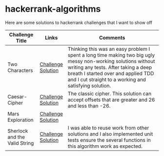 # hackerrank-algorithms

Here are some solutions to hackerrank challenges that I want to show off

| Challenge Title       | Links                | Comments             |
| ----------------------|----------------------|----------------------|
| Two Characters        | [Challenge](https://www.hackerrank.com/challenges/two-characters/problem) <br/> [Solution](https://github.com/lucask42/hackerrank-algorithms/blob/master/Two-Characters.js) | Thinking this was an easy problem I spent a long time making two big ugly messy non-working solutions without writing any tests.  After taking a deep breath I started over and applied TDD and I cut straight to a working and satisfying solution.
| Caesar-Cipher         | [Challenge](https://www.hackerrank.com/challenges/caesar-cipher-1/problem) <br/> [Solution](https://github.com/lucask42/hackerrank-algorithms/blob/master/Caesar-Cipher.js) | The classic cipher.  This solution can accept offsets that are greater and 26 and less than -26.
| Mars Exploration      | [Challenge](https://www.hackerrank.com/challenges/mars-exploration/problem) <br/> [Solution](https://github.com/lucask42/hackerrank-algorithms/blob/master/Mars-Exploration.js) 
| Sherlock and the <br/> Valid String | [Challenge](https://www.hackerrank.com/challenges/sherlock-and-valid-string/problem) <br/> [Solution](https://github.com/lucask42/hackerrank-algorithms/blob/master/Sherlock-and-the-Valid-String.js) | I was able to reuse work from other solutions and I also implemented unit tests ensure the several functions in this algorithm work as expected.
